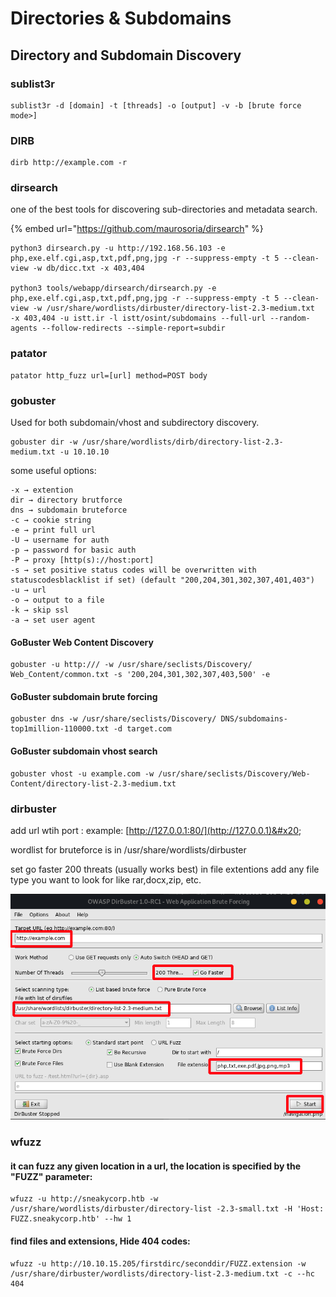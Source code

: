 # Directories & Subdomains

## Directory and Subdomain Discovery

### sublist3r

```
sublist3r -d [domain] -t [threads] -o [output] -v -b [brute force mode>]
```

### DIRB

```
dirb http://example.com -r
```

### dirsearch

one of the best tools for discovering sub-directories and metadata search.

{% embed url="https://github.com/maurosoria/dirsearch" %}

```
python3 dirsearch.py -u http://192.168.56.103 -e php,exe.elf.cgi,asp,txt,pdf,png,jpg -r --suppress-empty -t 5 --clean-view -w db/dicc.txt -x 403,404

python3 tools/webapp/dirsearch/dirsearch.py -e php,exe.elf.cgi,asp,txt,pdf,png,jpg -r --suppress-empty -t 5 --clean-view -w /usr/share/wordlists/dirbuster/directory-list-2.3-medium.txt  -x 403,404 -u istt.ir -l istt/osint/subdomains --full-url --random-agents --follow-redirects --simple-report=subdir
```

### patator

```
patator http_fuzz url=[url] method=POST body
```

### gobuster

Used for both subdomain/vhost and subdirectory discovery.

```
gobuster dir -w /usr/share/wordlists/dirb/directory-list-2.3-medium.txt -u 10.10.10
```

some useful options:

```
-x → extention
dir → directory brutforce
dns → subdomain bruteforce
-c → cookie string
-e → print full url
-U → username for auth
-p → password for basic auth
-P → proxy [http(s)://host:port]
-s → set positive status codes will be overwritten with statuscodesblacklist if set) (default "200,204,301,302,307,401,403")
-u → url
-o → output to a file
-k → skip ssl
-a → set user agent
```

#### GoBuster Web Content Discovery

```
gobuster -u http:/// -w /usr/share/seclists/Discovery/ Web_Content/common.txt -s '200,204,301,302,307,403,500' -e
```

#### GoBuster subdomain brute forcing

```
gobuster dns -w /usr/share/seclists/Discovery/ DNS/subdomains-top1million-110000.txt -d target.com
```

#### GoBuster subdomain vhost search

```
gobuster vhost -u example.com -w /usr/share/seclists/Discovery/Web-Content/directory-list-2.3-medium.txt 
```

### dirbuster

add url wtih port : example: [http://127.0.0.1:80/](http://127.0.0.1)&#x20;

wordlist for bruteforce is in /usr/share/wordlists/dirbuster

&#x20;set go faster 200 threats (usually works best) in file extentions add any file type you want to look for like rar,docx,zip, etc.

![](<../../../.gitbook/assets/image (155).png>)

### wfuzz

#### it can fuzz any given location in a url, the location is specified by the "FUZZ" parameter:

```
wfuzz -u http://sneakycorp.htb -w /usr/share/wordlists/dirbuster/directory-list -2.3-small.txt -H 'Host: FUZZ.sneakycorp.htb' --hw 1
```

#### find files and extensions, Hide 404 codes:

```
wfuzz -u http://10.10.15.205/firstdirc/seconddir/FUZZ.extension -w /usr/share/dirbuster/wordlists/directory-list-2.3-medium.txt -c --hc 404
```

